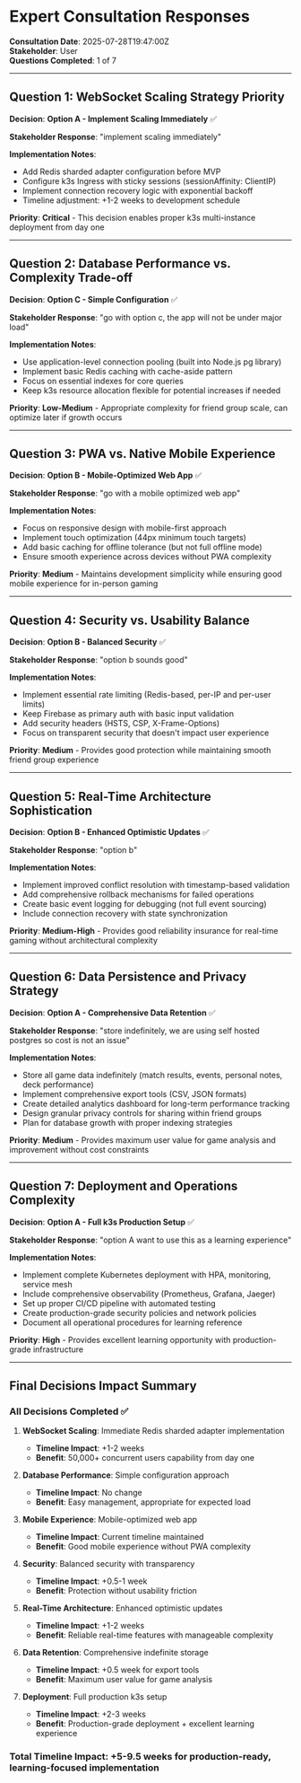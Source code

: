 # Expert Consultation Responses

**Consultation Date**: 2025-07-28T19:47:00Z  
**Stakeholder**: User  
**Questions Completed**: 1 of 7

---

## Question 1: WebSocket Scaling Strategy Priority

**Decision**: **Option A - Implement Scaling Immediately** ✅

**Stakeholder Response**: "implement scaling immediately"

**Implementation Notes**:
- Add Redis sharded adapter configuration before MVP
- Configure k3s Ingress with sticky sessions (sessionAffinity: ClientIP)
- Implement connection recovery logic with exponential backoff
- Timeline adjustment: +1-2 weeks to development schedule

**Priority**: **Critical** - This decision enables proper k3s multi-instance deployment from day one

---

## Question 2: Database Performance vs. Complexity Trade-off

**Decision**: **Option C - Simple Configuration** ✅

**Stakeholder Response**: "go with option c, the app will not be under major load"

**Implementation Notes**:
- Use application-level connection pooling (built into Node.js pg library)
- Implement basic Redis caching with cache-aside pattern
- Focus on essential indexes for core queries
- Keep k3s resource allocation flexible for potential increases if needed

**Priority**: **Low-Medium** - Appropriate complexity for friend group scale, can optimize later if growth occurs

---

## Question 3: PWA vs. Native Mobile Experience

**Decision**: **Option B - Mobile-Optimized Web App** ✅

**Stakeholder Response**: "go with a mobile optimized web app"

**Implementation Notes**:
- Focus on responsive design with mobile-first approach
- Implement touch optimization (44px minimum touch targets)
- Add basic caching for offline tolerance (but not full offline mode)
- Ensure smooth experience across devices without PWA complexity

**Priority**: **Medium** - Maintains development simplicity while ensuring good mobile experience for in-person gaming

---

## Question 4: Security vs. Usability Balance

**Decision**: **Option B - Balanced Security** ✅

**Stakeholder Response**: "option b sounds good"

**Implementation Notes**:
- Implement essential rate limiting (Redis-based, per-IP and per-user limits)
- Keep Firebase as primary auth with basic input validation
- Add security headers (HSTS, CSP, X-Frame-Options)
- Focus on transparent security that doesn't impact user experience

**Priority**: **Medium** - Provides good protection while maintaining smooth friend group experience

---

## Question 5: Real-Time Architecture Sophistication

**Decision**: **Option B - Enhanced Optimistic Updates** ✅

**Stakeholder Response**: "option b"

**Implementation Notes**:
- Implement improved conflict resolution with timestamp-based validation
- Add comprehensive rollback mechanisms for failed operations
- Create basic event logging for debugging (not full event sourcing)
- Include connection recovery with state synchronization

**Priority**: **Medium-High** - Provides good reliability insurance for real-time gaming without architectural complexity

---

## Question 6: Data Persistence and Privacy Strategy

**Decision**: **Option A - Comprehensive Data Retention** ✅

**Stakeholder Response**: "store indefinitely, we are using self hosted postgres so cost is not an issue"

**Implementation Notes**:
- Store all game data indefinitely (match results, events, personal notes, deck performance)
- Implement comprehensive export tools (CSV, JSON formats)
- Create detailed analytics dashboard for long-term performance tracking
- Design granular privacy controls for sharing within friend groups
- Plan for database growth with proper indexing strategies

**Priority**: **Medium** - Provides maximum user value for game analysis and improvement without cost constraints

---

## Question 7: Deployment and Operations Complexity

**Decision**: **Option A - Full k3s Production Setup** ✅

**Stakeholder Response**: "option A want to use this as a learning experience"

**Implementation Notes**:
- Implement complete Kubernetes deployment with HPA, monitoring, service mesh
- Include comprehensive observability (Prometheus, Grafana, Jaeger)
- Set up proper CI/CD pipeline with automated testing
- Create production-grade security policies and network policies
- Document all operational procedures for learning reference

**Priority**: **High** - Provides excellent learning opportunity with production-grade infrastructure

---

## Final Decisions Impact Summary

### All Decisions Completed ✅

1. **WebSocket Scaling**: Immediate Redis sharded adapter implementation
   - **Timeline Impact**: +1-2 weeks
   - **Benefit**: 50,000+ concurrent users capability from day one

2. **Database Performance**: Simple configuration approach
   - **Timeline Impact**: No change
   - **Benefit**: Easy management, appropriate for expected load

3. **Mobile Experience**: Mobile-optimized web app
   - **Timeline Impact**: Current timeline maintained
   - **Benefit**: Good mobile experience without PWA complexity

4. **Security**: Balanced security with transparency
   - **Timeline Impact**: +0.5-1 week
   - **Benefit**: Protection without usability friction

5. **Real-Time Architecture**: Enhanced optimistic updates
   - **Timeline Impact**: +1-2 weeks
   - **Benefit**: Reliable real-time features with manageable complexity

6. **Data Retention**: Comprehensive indefinite storage
   - **Timeline Impact**: +0.5 week for export tools
   - **Benefit**: Maximum user value for game analysis

7. **Deployment**: Full production k3s setup
   - **Timeline Impact**: +2-3 weeks
   - **Benefit**: Production-grade deployment + excellent learning experience

### **Total Timeline Impact**: +5-9.5 weeks for production-ready, learning-focused implementation
